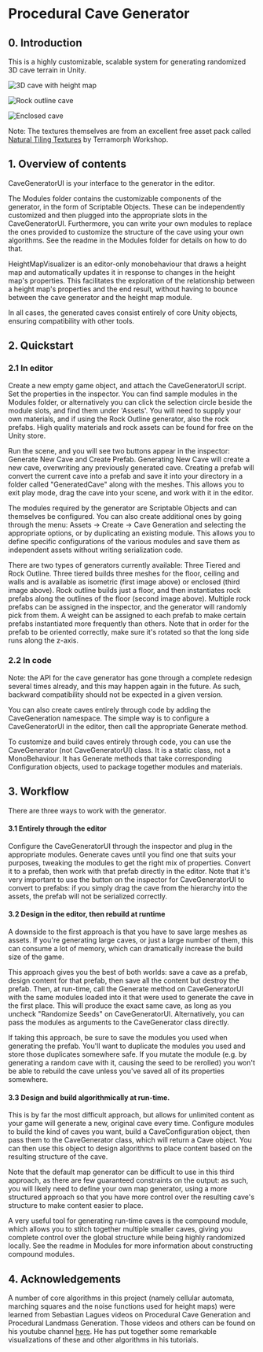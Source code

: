 # Procedural Cave Generator

## 0. Introduction

This is a highly customizable, scalable system for generating randomized 3D cave terrain in Unity. 

![3D cave with height map](http://i.imgur.com/sBi6T2U.jpg)

![Rock outline cave](http://i.imgur.com/U93AITz.jpg)

![Enclosed cave](http://i.imgur.com/GS2n1Nu.jpg)

Note: The textures themselves are from an excellent free asset pack called [Natural Tiling Textures](https://www.assetstore.unity3d.com/en/#!/content/35173) by Terramorph Workshop. 

## 1. Overview of contents

CaveGeneratorUI is your interface to the generator in the editor.

The Modules folder contains the customizable components of the generator, in the form of Scriptable Objects. These can be independently customized and then plugged into the appropriate slots in the CaveGeneratorUI. Furthermore, you can write your own modules to replace the ones provided to customize the structure of the cave using your own algorithms. See the readme in the Modules folder for details on how to do that.

HeightMapVisualizer is an editor-only monobehaviour that draws a height map and automatically updates it in response to changes in the height map's properties. This facilitates the exploration of the relationship between a height map's properties and the end result, without having to bounce between the cave generator and the height map module.

In all cases, the generated caves consist entirely of core Unity objects, ensuring compatibility with other tools. 

## 2. Quickstart

### 2.1 In editor

Create a new empty game object, and attach the CaveGeneratorUI script. Set the properties in the inspector. You can find sample modules in the Modules folder, or alternatively you can click the selection circle beside the module slots, and find them under 'Assets'. You will need to supply your own materials, and if using the Rock Outline generator, also the rock prefabs. High quality materials and rock assets can be found for free on the Unity store.

Run the scene, and you will see two buttons appear in the inspector: Generate New Cave and Create Prefab. Generating New Cave will create a new cave, overwriting any previously generated cave. Creating a prefab will convert the current cave into a prefab and save it into your directory in a folder called "GeneratedCave" along with the meshes. This allows you to exit play mode, drag the cave into your scene, and work with it in the editor. 

The modules required by the generator are Scriptable Objects and can themselves be configured. You can also create additional ones by going through the menu: Assets -> Create -> Cave Generation and selecting the appropriate options, or by duplicating an existing module. This allows you to define specific configurations of the various modules and save them as independent assets without writing serialization code.

There are two types of generators currently available: Three Tiered and Rock Outline. Three tiered builds three meshes for the floor, ceiling and walls and is available as isometric (first image above) or enclosed (third image above). Rock outline builds just a floor, and then instantiates rock prefabs along the outlines of the floor (second image above). Multiple rock prefabs can be assigned in the inspector, and the generator will randomly pick from them. A weight can be assigned to each prefab to make certain prefabs instantiated more frequently than others. Note that in order for the prefab to be oriented correctly, make sure it's rotated so that the long side runs along the z-axis.

### 2.2 In code

Note: the API for the cave generator has gone through a complete redesign several times already, and this may happen again in the future. As such, backward compatibility should not be expected in a given version.

You can also create caves entirely through code by adding the CaveGeneration namespace. The simple way is to configure a CaveGeneratorUI in the editor, then call the appropriate Generate method.

To customize and build caves entirely through code, you can use the CaveGenerator (not CaveGeneratorUI) class. It is a static class, not a MonoBehaviour. It has Generate methods that take corresponding Configuration objects, used to package together modules and materials. 

## 3. Workflow

There are three ways to work with the generator.

#### 3.1 Entirely through the editor

Configure the CaveGeneratorUI through the inspector and plug in the appropriate modules. Generate caves until you find one that suits your purposes, tweaking the modules to get the right mix of properties. Convert it to a prefab, then work with that prefab directly in the editor. Note that it's very important to use the button on the inspector for CaveGeneratorUI to convert to prefabs: if you simply drag the cave from the hierarchy into the assets, the prefab will not be serialized correctly. 

#### 3.2 Design in the editor, then rebuild at runtime

A downside to the first approach is that you have to save large meshes as assets. If you're generating large caves, or just a large number of them, this can consume a lot of memory, which can dramatically increase the build size of the game. 

This approach gives you the best of both worlds: save a cave as a prefab, design content for that prefab, then save all the content but destroy the prefab. Then, at run-time, call the Generate method on CaveGeneratorUI with the same modules loaded into it that were used to generate the cave in the first place. This will produce the exact same cave, as long as you uncheck "Randomize Seeds" on CaveGeneratorUI. Alternatively, you can pass the modules as arguments to the CaveGenerator class directly.

If taking this approach, be sure to save the modules you used when generating the prefab. You'll want to duplicate the modules you used and store those duplicates somewhere safe. If you mutate the module (e.g. by generating a random cave with it, causing the seed to be rerolled) you won't be able to rebuild the cave unless you've saved all of its properties somewhere. 

#### 3.3 Design and build algorithmically at run-time.

This is by far the most difficult approach, but allows for unlimited content as your game will generate a new, original cave every time. Configure modules to build the kind of caves you want, build a CaveConfiguration object, then pass them to the CaveGenerator class, which will return a Cave object. You can then use this object to design algorithms to place content based on the resulting structure of the cave.

Note that the default map generator can be difficult to use in this third approach, as there are few guaranteed constraints on the output: as such, you will likely need to define your own map generator, using a more structured approach so that you have more control over the resulting cave's structure to make content easier to place. 

A very useful tool for generating run-time caves is the compound module, which allows you to stitch together multiple smaller caves, giving you complete control over the global structure while being highly randomized locally. See the readme in Modules for more information about constructing compound modules.

## 4. Acknowledgements

A number of core algorithms in this project (namely cellular automata, marching squares and the noise functions used for height maps) were learned from Sebastian Lagues videos on Procedural Cave Generation and Procedural Landmass Generation. Those videos and others can be found on his youtube channel [here](https://www.youtube.com/user/Cercopithecan). He has put together some remarkable visualizations of these and other algorithms in his tutorials. 
